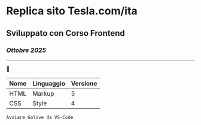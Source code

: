 # Replica sito Tesla.com/ita
## Sviluppato con Corso Frontend
### *Ottobre 2025*

---


🏢 

| Nome | Linguaggio | Versione |
|------|------------|------|      
| HTML |Markup      | 5    |
| CSS  |Style       | 4    |  
       
```bash
Avviare Golive da VS-Code
